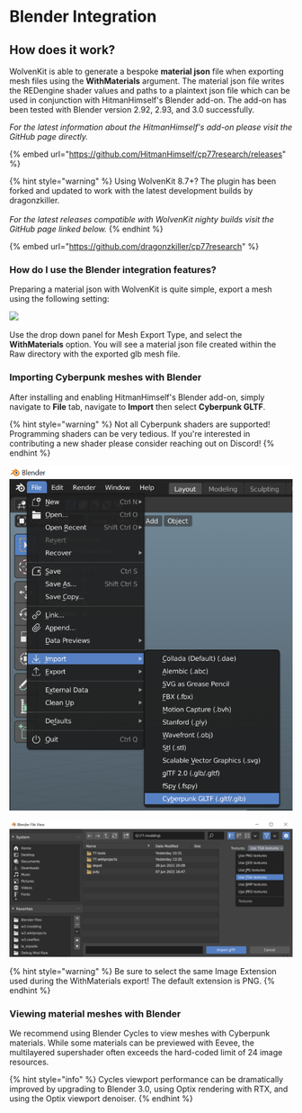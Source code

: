 # Blender Integration

## How does it work?

WolvenKit is able to generate a bespoke **material json** file when exporting mesh files using the **WithMaterials** argument. The material json file writes the REDengine shader values and paths to a plaintext json file which can be used in conjunction with HitmanHimself's Blender add-on. The add-on has been tested with Blender version 2.92, 2.93, and 3.0 successfully.

_For the latest information about the HitmanHimself's add-on please visit the GitHub page directly._

{% embed url="https://github.com/HitmanHimself/cp77research/releases" %}

{% hint style="warning" %}
Using WolvenKit 8.7+? The plugin has been forked and updated to work with the latest development builds by dragonzkiller.\
\
_For the latest releases compatible with WolvenKit nighty builds visit the GitHub page linked below._
{% endhint %}

{% embed url="https://github.com/dragonzkiller/cp77research" %}

### How do I use the Blender integration features?

Preparing a material json with WolvenKit is quite simple, export a mesh using the following setting:

![](../../../.gitbook/assets/8.4.3\_ImportExport\_mesh\_advanced.png)

Use the drop down panel for Mesh Export Type, and select the **WithMaterials** option. You will see a material json file created within the Raw directory with the exported glb mesh file.

### Importing Cyberpunk meshes with Blender

After installing and enabling HitmanHimself's Blender add-on, simply navigate to **File** tab, navigate to **Import** then select **Cyberpunk GLTF**.

{% hint style="warning" %}
Not all Cyberpunk shaders are supported! Programming shaders can be very tedious. If you're interested in contributing a new shader please consider reaching out on Discord!
{% endhint %}

![](../../../.gitbook/assets/BlenderHitmanAddonLocation.png)

![](../../../.gitbook/assets/BlenderHitmanAddonImageType.png)

{% hint style="warning" %}
Be sure to select the same Image Extension used during the WithMaterials export! The default extension is PNG.
{% endhint %}

### Viewing material meshes with Blender

We recommend using Blender Cycles to view meshes with Cyberpunk materials. While some materials can be previewed with Eevee, the multilayered supershader often exceeds the hard-coded limit of 24 image resources.

{% hint style="info" %}
Cycles viewport performance can be dramatically improved by upgrading to Blender 3.0, using Optix rendering with RTX, and using the Optix viewport denoiser.
{% endhint %}
